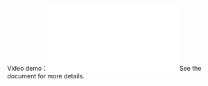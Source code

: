 Video demo：<iframe src="//player.bilibili.com/player.html?aid=461625864&bvid=BV1qL411W7aR&cid=369403480&page=1" scrolling="no" border="0" frameborder="no" framespacing="0" allowfullscreen="true"> </iframe>
See the document for more details.
